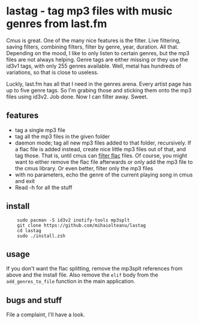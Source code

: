 # lastag - tag mp3 files with music genres from last.fm

Cmus is great. One of the many nice features is the filter. Live filtering, saving filters,
combining filters, filter by genre, year, duration. All that. Depending on the mood, I
like to only listen to certain genres, but the mp3 files are not always helping. Genre tags
are either missing or they use the id3v1 tags, with only 255 genres available. Well, metal
has hundreds of variations, so that is close to useless.

Luckly, last.fm has all that I need in the genres arena. Every artist page has up to five
genre tags. So I'm grabing those and sticking them onto the mp3 files using id3v2. Job done.
Now I can filter away. Sweet.

## features
- tag a single mp3 file
- tag all the mp3 files in the given folder
- daemon mode; tag all new mp3 files added to that folder, recursively. If a flac file is
added instead, create nice little mp3 files out of that, and tag those. That is, until
cmus can [filter flac](https://github.com/cmus/cmus/issues/654) files. Of course, you might
want to either remove the flac file afterwards or only add the mp3 file to the cmus library.
Or even better, filter only the mp3 files
- with no parameters, echo the genre of the current playing song in cmus and exit
- Read -h for all the stuff

## install
``` shell
    sudo pacman -S id3v2 inotify-tools mp3splt
    git clone https://github.com/mihaiolteanu/lastag
    cd lastag
    sudo ./install.zsh
```

## usage
If you don't want the flac splitting, remove the mp3splt references from above and the install
file. Also remove the `elif` body from the `add_genres_to_file` function in the main application.

## bugs and stuff
File a complaint, I'll have a look.

